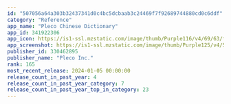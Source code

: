 ```yaml
---
id: "507056a64a303b32437341d0c4bc5dcbaab3c24469f7f92689744880cd0c6ddf"
category: "Reference"
app_name: "Pleco Chinese Dictionary"
app_id: 341922306
app_icon: https://is1-ssl.mzstatic.com/image/thumb/Purple116/v4/69/63/fb/6963fb78-fac3-d9c5-befc-d19c19820e53/AppIcon-0-0-1x_U007emarketing-0-9-0-0-85-220.png/1024x1024bb.png
app_screenshot: https://is1-ssl.mzstatic.com/image/thumb/Purple125/v4/52/ff/9e/52ff9e0c-bda6-26f1-233e-cb1efa5f1296/pr_source.png/1242x2688bb.png
publisher_id: 330462895
publisher_name: "Pleco Inc."
rank: 165
most_recent_release: 2024-01-05 00:00:00
release_count_in_past_year: 4
release_count_in_past_year_category: 7
release_count_in_past_year_top_in_category: 23
---
```

